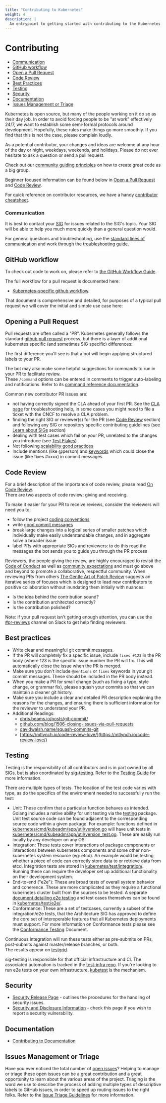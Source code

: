 ```yaml
---
title: "Contributing to Kubernetes"
weight: 4
description: |
  An entrypoint to getting started with contributing to the Kubernetes project.
---
```


# Contributing

- [Communication](#communication)
- [GitHub workflow](#github-workflow)
- [Open a Pull Request](#opening-a-pull-request)
- [Code Review](#code-review)
- [Best Practices](#best-practices)
- [Testing](#testing)
- [Security](#security)
- [Documentation](#documentation)
- [Issues Management or Triage](#issues-management-or-triage)

Kubernetes is open source, but many of the people working on it do so as their day job.
In order to avoid forcing people to be "at work" effectively 24/7, we want to establish some semi-formal protocols around development.
Hopefully, these rules make things go more smoothly.
If you find that this is not the case, please complain loudly.

As a potential contributor, your changes and ideas are welcome at any hour of the day or night, weekdays, weekends, and holidays.
Please do not ever hesitate to ask a question or send a pull request.

Check out our [community guiding principles](/contributors/guide/expectations.md#code-review) on how to create great code as a big group.

Beginner focused information can be found below in [Open a Pull Request](#open-a-pull-request) and [Code Review](#code-review).

For quick reference on contributor resources, we have a handy [contributor cheatsheet](./contributor-cheatsheet/).

### Communication

It is best to contact your [SIG](first-contribution.md#learn-about-sigs) for issues related to the SIG's topic. Your SIG will be able to help you much more quickly than a general question would.

For general questions and troubleshooting, use the [standard lines of communication](/communication/README.md) and work through the [troubleshooting guide](https://kubernetes.io/docs/tasks/debug-application-cluster/troubleshooting/).

## GitHub workflow

To check out code to work on, please refer to [the GitHub Workflow Guide](./github-workflow.md).

The full workflow for a pull request is documented here: 

- [Kubernetes-specific github workflow](pull-requests.md#the-testing-and-merge-workflow).

That document is comprehensive and detailed, for purposes of a typical pull request we will cover the initial and simple use case here:

## Opening a Pull Request

Pull requests are often called a "PR".
Kubernetes generally follows the standard [github pull request](https://help.github.com/articles/about-pull-requests/) process, but there is a layer of additional kubernetes specific (and sometimes SIG specific) differences:

The first difference you'll see is that a bot will begin applying structured labels to your PR.

The bot may also make some helpful suggestions for commands to run in your PR to facilitate review.  
These `/command` options can be entered in comments to trigger auto-labeling and notifications.
Refer to its [command reference documentation](https://go.k8s.io/bot-commands).

Common new contributor PR issues are:

* not having correctly signed the CLA ahead of your first PR. See the [CLA page](/CLA.md) for troubleshooting help, in some cases you might need to file a ticket with the CNCF to resolve a CLA problem.  
* finding the right SIG or reviewer(s) for the PR (see [Code Review](#code-review) section) and following any SIG or repository specific contributing guidelines (see [Learn about SIGs](first-contribution.md#learn-about-sigs) section)
* dealing with test cases which fail on your PR, unrelated to the changes you introduce (see [Test Flakes](/contributors/devel/sig-testing/flaky-tests.md))
* Not following [scalability good practices](scalability-good-practices.md)
* Include mentions (like @person) and [keywords](https://help.github.com/en/articles/closing-issues-using-keywords) which could close the issue (like fixes #xxxx) in commit messages.

## Code Review

For a brief description of the importance of code review, please read [On Code Review](/contributors/guide/expectations.md#code-review).  
There are two aspects of code review: giving and receiving.

To make it easier for your PR to receive reviews, consider the reviewers will need you to:

* follow the project [coding conventions](coding-conventions.md)
* write [good commit messages](https://chris.beams.io/posts/git-commit/)
* break large changes into a logical series of smaller patches which individually make easily understandable changes, and in aggregate solve a broader issue
* label PRs with appropriate SIGs and reviewers: to do this read the messages the bot sends you to guide you through the PR process

Reviewers, the people giving the review, are highly encouraged to revisit the [Code of Conduct](/code-of-conduct.md) as well as [community expectations](./expectations.md#expectations-of-reviewers-review-latency) and must go above and beyond to promote a collaborative, respectful community.
When reviewing PRs from others [The Gentle Art of Patch Review](http://sage.thesharps.us/2014/09/01/the-gentle-art-of-patch-review/) suggests an iterative series of focuses which is designed to lead new contributors to positive collaboration without inundating them initially with nuances:

* Is the idea behind the contribution sound?
* Is the contribution architected correctly?
* Is the contribution polished?

Note: if your pull request isn't getting enough attention, you can use the [#pr-reviews](https://kubernetes.slack.com/messages/pr-reviews) channel on Slack to get help finding reviewers.

## Best practices

- Write clear and meaningful git commit messages.
- If the PR will *completely* fix a specific issue, include `fixes #123` in the PR body (where 123 is the specific issue number the PR will fix. This will automatically close the issue when the PR is merged.
- Make sure you don't include `@mentions` or `fixes` keywords in your git commit messages. These should be included in the PR body instead.
- When you make a PR for small change (such as fixing a typo, style change, or grammar fix), please squash your commits so that we can maintain a cleaner git history.
- Make sure you include a clear and detailed PR description explaining the reasons for the changes, and ensuring there is sufficient information for the reviewer to understand your PR.
- Additional Readings: 
    - [chris.beams.io/posts/git-commit/](https://chris.beams.io/posts/git-commit/)
    - [github.com/blog/1506-closing-issues-via-pull-requests ](https://github.com/blog/1506-closing-issues-via-pull-requests)
    - [davidwalsh.name/squash-commits-git ](https://davidwalsh.name/squash-commits-git)
    - [https://mtlynch.io/code-review-love/](https://mtlynch.io/code-review-love/)

## Testing

Testing is the responsibility of all contributors and is in part owned by all SIGs, but is also coordinated by [sig-testing](/sig-testing). 
Refer to the [Testing Guide](/contributors/devel/sig-testing/testing.md) for more information.

There are multiple types of tests.
The location of the test code varies with type, as do the specifics of the environment needed to successfully run the test:

* Unit: These confirm that a particular function behaves as intended.  Golang includes a native ability for unit testing via the [testing](https://golang.org/pkg/testing/) package.  Unit test source code can be found adjacent to the corresponding source code within a given package.  For example: functions defined in [kubernetes/cmd/kubeadm/app/util/version.go](https://git.k8s.io/kubernetes/cmd/kubeadm/app/util/version.go) will have unit tests in [kubernetes/cmd/kubeadm/app/util/version_test.go](https://git.k8s.io/kubernetes/cmd/kubeadm/app/util/version_test.go).  These are easily run locally by any developer on any OS.
* Integration: These tests cover interactions of package components or interactions between kubernetes components and some other non-kubernetes system resource (eg: etcd).  An example would be testing whether a piece of code can correctly store data to or retrieve data from etcd.  Integration tests are stored in [kubernetes/test/integration/](https://git.k8s.io/kubernetes/test/integration).  Running these can require the developer set up additional functionality on their development system.
* End-to-end ("e2e"): These are broad tests of overall system behavior and coherence.  These are more complicated as they require a functional kubernetes cluster built from the sources to be tested. A separate [document detailing e2e testing](/contributors/devel/sig-testing/e2e-tests.md) and test cases themselves can be found in [kubernetes/test/e2e/](https://git.k8s.io/kubernetes/test/e2e).
* Conformance: These are a set of testcases, currently a subset of the integration/e2e tests, that the Architecture SIG has approved to define the core set of interoperable features that all Kubernetes deployments must support. For more information on Conformance tests please see the [Conformance Testing](/contributors/devel/sig-architecture/conformance-tests.md) Document.

Continuous integration will run these tests either as pre-submits on PRs, post-submits against master/release branches, or both.  
The results appear on [testgrid](https://testgrid.k8s.io).

sig-testing is responsible for that official infrastructure and CI.
The associated automation is tracked in the [test-infra repo](https://git.k8s.io/test-infra).
If you're looking to run e2e tests on your own infrastructure, [kubetest](https://git.k8s.io/test-infra/kubetest) is the mechanism.

## Security

- [Security Release Page](https://git.k8s.io/security/security-release-process.md) - outlines the procedures for the handling of security issues.
- [Security and Disclosure Information](https://kubernetes.io/docs/reference/issues-security/security/) - check this page if you wish to report a security vulnerability.

## Documentation

- [Contributing to Documentation](https://kubernetes.io/editdocs/)

## Issues Management or Triage

Have you ever noticed the total number of [open issues](https://issues.k8s.io)?
Helping to manage or triage these open issues can be a great contribution and a great opportunity to learn about the various areas of the project.
Triaging is the word we use to describe the process of adding multiple types of descriptive labels to GitHub issues, in order to speed up routing issues to the right folks.
Refer to the [Issue Triage Guidelines](/contributors/guide/issue-triage.md) for more information.
